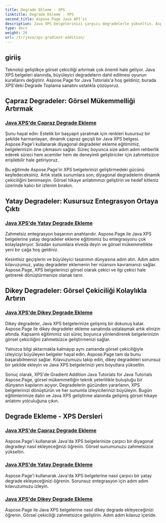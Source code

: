 ```yaml
---
title: Degrade Ekleme - XPS
linktitle: Degrade Ekleme - XPS
second_title: Aspose.Page Java API'si
description: Java XPS belgelerinizi çarpıcı degradelerle yükseltin. Aspose.Page eğitimlerini kullanarak çapraz, yatay ve dikey degradeleri zahmetsizce eklemeyi öğrenin.
type: docs
weight: 26
url: /tr/java/xps-gradient-addition/
---
```

## giriiş

Teknoloji geliştikçe görsel çekiciliği artırmak çok önemli hale geliyor. Java XPS belgeleri alanında, büyüleyici degradelerin dahil edilmesi oyunun kurallarını değiştirir. Aspose.Page for Java Tutorials'a hoş geldiniz; burada XPS'deki Degrade Toplama sanatını ustalıkla çözüyoruz.

## Çapraz Degradeler: Görsel Mükemmelliği Artırmak
### [Java XPS'de Çapraz Degrade Ekleme](./diagonal/)

Şunu hayal edin: Estetik bir başyapıt yaratmak için renkleri kusursuz bir şekilde harmanlayan, dinamik çapraz geçişli bir Java XPS belgesi. Aspose.Page'i kullanarak diyagonal degradeler ekleme eğitimimiz, belgelerinizin öne çıkmasını sağlar. Süreç boyunca size adım adım rehberlik ederek süreci hem acemiler hem de deneyimli geliştiriciler için zahmetsizce erişilebilir hale getiriyoruz.

Bu eğitimde Aspose.Page'in XPS belgelerinizi geliştirmedeki gücünü keşfedeceksiniz. Artık statik sunumlara son; diyagonal degradelerin dinamik çekiciliğini benimseyin. Görsel hikaye anlatımınızı geliştirin ve hedef kitleniz üzerinde kalıcı bir izlenim bırakın.

## Yatay Degradeler: Kusursuz Entegrasyon Ortaya Çıktı
### [Java XPS'de Yatay Degrade Ekleme](./horizontal/)

Zahmetsiz entegrasyon başarının anahtarıdır. Aspose.Page ile Java XPS belgelerine yatay degradeler ekleme eğitimimiz bu entegrasyonu çok kolaylaştırıyor. Sıradan sunumlara elveda deyin ve görsel mükemmellikte yeni bir çağa hoş geldiniz.

Kesintisiz geçişlerin ve büyüleyici tasarımın dünyasına adım atın. Adım adım kılavuzumuz, yatay degradeler eklemenin her nüansını kavramanızı sağlar. Aspose.Page, XPS belgelerinizi görsel olarak çekici ve ilgi çekici hale getirerek dönüştürmenize olanak tanır.

## Dikey Degradeler: Görsel Çekiciliği Kolaylıkla Artırın
### [Java XPS'de Dikey Degrade Ekleme](./vertical/)

Dikey degradeler, Java XPS belgelerinize gelişmiş bir dokunuş katar. Aspose.Page ile dikey degradeler ekleme sanatında ustalaşmak artık elinizin altında. Kapsamlı eğitimimiz sizi süreç boyunca yönlendirerek belgelerinizin görsel çekiciliğini zahmetsizce geliştirmenizi sağlar.

Yalnızca bilgi aktarmakla kalmayıp aynı zamanda görsel çekiciliğiyle izleyiciyi büyüleyen belgeler hayal edin. Aspose.Page tam da bunu başarabilmenizi sağlar. Kılavuzumuzu takip edin, dikey degradeleri sorunsuz bir şekilde ekleyin ve Java XPS belgelerinizi yeni boyutlara yükseltin.

Sonuç olarak, XPS'de Gradient Addition Java Tutorials for Java Tutorials Aspose.Page, görsel mükemmelliğin teknik yeterlilikle buluştuğu bir dünyanın kapılarını açıyor. Degradelerin gücünden yararlanın, XPS belgelerinizi dönüştürün ve her sunumla izleyicilerinizi büyüleyin. Bugün eğitimlerimize dalın ve Java XPS geliştirme alanında gelişmiş görsel hikaye anlatımı yolculuğuna çıkın.
## Degrade Ekleme - XPS Dersleri
### [Java XPS'de Çapraz Degrade Ekleme](./diagonal/)
Aspose.Page'i kullanarak Java'da XPS belgelerinize çarpıcı bir diyagonal degradeyi nasıl ekleyeceğinizi öğrenin. Görsel sunumunuzu zahmetsizce yükseltin.
### [Java XPS'de Yatay Degrade Ekleme](./horizontal/)
Aspose.Page'i kullanarak Java'da XPS belgelerine nasıl çarpıcı bir yatay degrade ekleyeceğinizi öğrenin. Sorunsuz entegrasyon için adım adım kılavuzumuzu izleyin.
### [Java XPS'de Dikey Degrade Ekleme](./vertical/)
Aspose.Page ile Java XPS belgelerine nasıl dikey degrade ekleyeceğinizi öğrenin. Görsel çekiciliği zahmetsizce geliştirin. Adım adım kılavuz içeride.